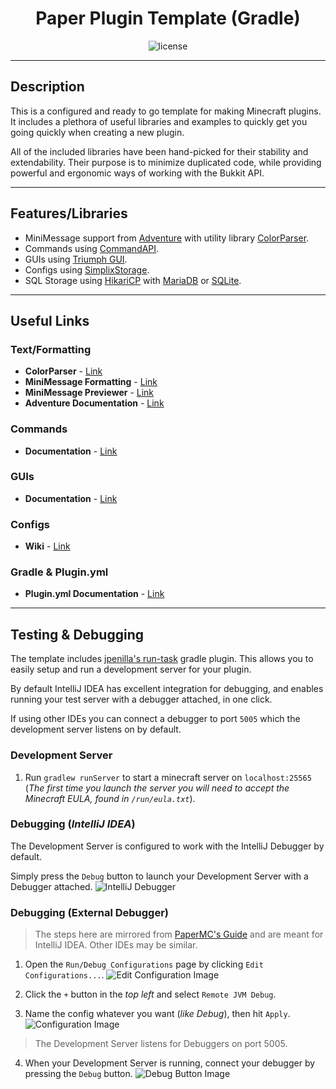 <h1 align="center">Paper Plugin Template (Gradle)</h1>
<p align="center">
    <img src="https://img.shields.io/github/license/Alathra/Template-Gradle-Plugin?color=blue&style=flat-square" alt="license"/>
</p>

---

## Description

This is a configured and ready to go template for making Minecraft plugins. It includes a plethora of useful libraries and examples to quickly get you going quickly when creating a new plugin. 

All of the included libraries have been hand-picked for their stability and extendability. Their purpose is to minimize duplicated code, while providing powerful and ergonomic ways of working with the Bukkit API.

---

## Features/Libraries

* MiniMessage support from [Adventure](https://docs.advntr.dev/index.html) with utility library [ColorParser](https://github.com/milkdrinkers/ColorParser). 
* Commands using [CommandAPI](https://github.com/JorelAli/CommandAPI).
* GUIs using [Triumph GUI](https://github.com/TriumphTeam/triumph-gui).
* Configs using [SimplixStorage](https://github.com/milkdrinkers/SimplixStorage).
* SQL Storage using [HikariCP](https://github.com/brettwooldridge/HikariCP) with [MariaDB](https://mariadb.com/docs/skysql-previous-release/connect/programming-languages/java/) or [SQLite](https://www.sqlite.org/index.html).

---

## Useful Links

### Text/Formatting
* **ColorParser** - [Link](https://github.com/milkdrinkers/ColorParser)
* **MiniMessage Formatting** - [Link](https://docs.advntr.dev/minimessage/format.html)
* **MiniMessage Previewer** - [Link](https://webui.advntr.dev/)
* **Adventure Documentation** - [Link](https://docs.advntr.dev/index.html)

### Commands
* **Documentation** - [Link](https://commandapi.jorel.dev/latest.html)

### GUIs
* **Documentation** - [Link](https://triumphteam.dev/library/triumph-gui/introduction)

### Configs
* **Wiki** - [Link](https://github.com/milkdrinkers/SimplixStorage/wiki)

### Gradle & Plugin.yml
* **Plugin.yml Documentation** - [Link](https://github.com/Minecrell/plugin-yml#bukkit)

---

## Testing & Debugging

The template includes [jpenilla's run-task](https://github.com/jpenilla/run-task) gradle plugin. This allows you to easily setup and run a development server for your plugin.

By default IntelliJ IDEA has excellent integration for debugging, and enables running your test server with a debugger attached, in one click.

If using other IDEs you can connect a debugger to port `5005` which the development server listens on by default.

### Development Server

1. Run `gradlew runServer` to start a minecraft server on `localhost:25565` (_The first time you launch the server you will need to accept the Minecraft EULA, found in `/run/eula.txt`_).

### Debugging (_IntelliJ IDEA_)

The Development Server is configured to work with the IntelliJ Debugger by default.

Simply press the `Debug` button to launch your Development Server with a Debugger attached.
![IntelliJ Debugger](https://i.imgur.com/vr9VRTs.png)

### Debugging (External Debugger)
> The steps here are mirrored from [PaperMC's Guide](https://docs.papermc.io/paper/dev/debugging#using-a-remote-debugger) and are meant for IntelliJ IDEA. Other IDEs may be similar.

1. Open the `Run/Debug Configurations` page by clicking `Edit Configurations...`.
![Edit Configuration Image](https://i.imgur.com/rO4wXXN.png)

2. Click the `+` button in the _top left_ and select `Remote JVM Debug`.

3. Name the config whatever you want (_like Debug_), then hit `Apply`.
![Configuration Image](https://i.imgur.com/4M0LgZU.png)

> The Development Server listens for Debuggers on port 5005.
4. When your Development Server is running, connect your debugger by pressing the `Debug` button.
![Debug Button Image](https://i.imgur.com/5lEvNVT.png)